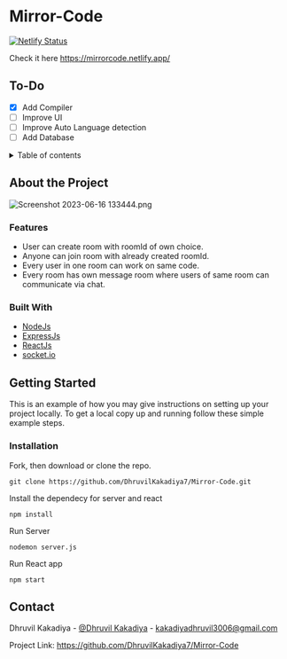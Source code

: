 # Mirror-Code
[![Netlify Status](https://api.netlify.com/api/v1/badges/b4fec894-1c75-48be-942a-092c06ce20dd/deploy-status)](https://app.netlify.com/sites/mirrorcode/deploys)

Check it here https://mirrorcode.netlify.app/

## To-Do
- [x] Add Compiler
- [ ] Improve UI
- [ ] Improve Auto Language detection
- [ ] Add Database

<details>
  <summary>Table of contents</summary>
  <ol>
    <li> 
      <a href="#about-the-project">About the project</a> 
      <ul>
        <li> <a href="#features">Features</a> </li>
        <li> <a href="#built-with">Built With</a> </li>
      </ul>
    </li>     
    <li> 
      <a href="#getting-started">Getting Started</a> 
      <ul>
        <li> <a href="#installation">Installation</a> </li>
      </ul>
    </li>
    <li>
       <a href="#contact">Contact</a>
    </li>
  </ol>
</details>


## About the Project <span id="about-the-project"></span>
![Screenshot 2023-06-16 133444.png](https://img1.imgtp.com/2023/06/16/vcPifMaz.png)

### Features <span id="features"></span>
- User can create room with roomId of own choice.
- Anyone can join room with already created roomId.
- Every user in one room can work on same code.
- Every room has own message room where users of same room can communicate via chat.

### Built With <span id="built-with"></span>
- [NodeJs](https://nodejs.org/en)
- [ExpressJs](https://expressjs.com/)
- [ReactJs](https://reactjs.org/)
- [socket.io](https://socket.io/)

## Getting Started <span id="getting-started"></span>
This is an example of how you may give instructions on setting up your project locally. To get a local copy up and running follow these simple example steps.

### Installation <span id="installation"></span>
Fork, then download or clone the repo.
```
git clone https://github.com/DhruvilKakadiya7/Mirror-Code.git
```

Install the dependecy for server and react
```
npm install
```

Run Server
```
nodemon server.js
```

Run React app
```
npm start
```

## Contact <span id="contact"></span>

Dhruvil Kakadiya - [@Dhruvil Kakadiya](https://github.com/DhruvilKakadiya7) - kakadiyadhruvil3006@gmail.com

Project Link: https://github.com/DhruvilKakadiya7/Mirror-Code
